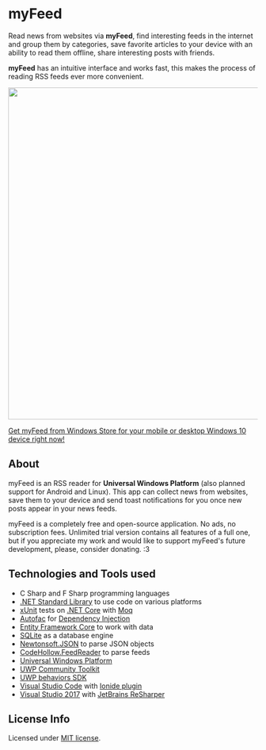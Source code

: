 # myFeed
Read news from websites via <b>myFeed</b>, find interesting feeds in the internet and group them by categories, save favorite articles to your device with an ability to read them offline, share interesting posts with friends.

<b>myFeed</b> has an intuitive interface and works fast, this makes the process of reading RSS feeds ever more convenient. 

<a href="https://www.microsoft.com/en-us/store/apps/myfeed/9nblggh4nw02">
  <img src="https://worldbeater.github.io/mockups/myFeed.png" width="670"/>
</a>

<a href="https://www.microsoft.com/en-us/store/apps/myfeed/9nblggh4nw02">Get myFeed from Windows Store for your mobile or desktop Windows 10 device right now!</a>

## About

myFeed is an RSS reader for <b>Universal Windows Platform</b> (also planned support for Android and Linux). This app can collect news from websites, save them to your device and send toast notifications for you once new posts appear in your news feeds.

myFeed is a completely free and open-source application. No ads, no subscription fees. Unlimited trial version contains all features of a full one, but if you appreciate my work and would like to support myFeed's future development, please, consider donating. :3 

## Technologies and Tools used

- C Sharp and F Sharp programming languages 
- <a href="https://docs.microsoft.com/en-us/dotnet/standard/net-standard">.NET Standard Library</a> to use code on various platforms 
- <a href="http://xunit.github.io/">xUnit</a> tests on <a href="https://www.microsoft.com/net/core">.NET Core</a> with <a href="https://github.com/moq/moq4">Moq</a>
- <a href="https://autofac.org/">Autofac</a> for <a href="https://en.wikipedia.org/wiki/Dependency_injection">Dependency Injection</a>
- <a href="https://github.com/aspnet/EntityFrameworkCore">Entity Framework Core</a> to work with data
- <a href="http://www.sqlite.org/">SQLite</a> as a database engine
- <a href="https://www.newtonsoft.com/json">Newtonsoft.JSON</a> to parse JSON objects
- <a href="https://github.com/codehollow/FeedReader">CodeHollow.FeedReader</a> to parse feeds
- <a href="https://developer.microsoft.com/en-us/windows/apps">Universal Windows Platform</a>
- <a href="https://github.com/Microsoft/UWPCommunityToolkit">UWP Community Toolkit</a>
- <a href="https://github.com/Microsoft/XamlBehaviors">UWP behaviors SDK</a>
- <a href="https://code.visualstudio.com/">Visual Studio Code</a> with <a href="http://ionide.io/">Ionide plugin</a>
- <a href="https://www.visualstudio.com/ru/vs/whatsnew/">Visual Studio 2017</a> with <a href="https://www.jetbrains.com/resharper/">JetBrains ReSharper</a>

## License Info
Licensed under <a href="https://github.com/Worldbeater/myFeed/blob/master/LICENSE.md">MIT license</a>.
